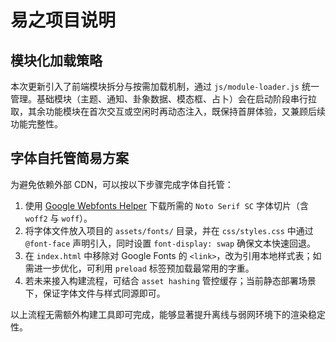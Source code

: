# 易之项目说明

## 模块化加载策略
本次更新引入了前端模块拆分与按需加载机制，通过 `js/module-loader.js` 统一管理。基础模块（主题、通知、卦象数据、模态框、占卜）会在启动阶段串行拉取，其余功能模块在首次交互或空闲时再动态注入，既保持首屏体验，又兼顾后续功能完整性。

## 字体自托管简易方案
为避免依赖外部 CDN，可以按以下步骤完成字体自托管：
1. 使用 [Google Webfonts Helper](https://google-webfonts-helper.herokuapp.com/) 下载所需的 `Noto Serif SC` 字体切片（含 `woff2` 与 `woff`）。
2. 将字体文件放入项目的 `assets/fonts/` 目录，并在 `css/styles.css` 中通过 `@font-face` 声明引入，同时设置 `font-display: swap` 确保文本快速回退。
3. 在 `index.html` 中移除对 Google Fonts 的 `<link>`，改为引用本地样式表；如需进一步优化，可利用 `preload` 标签预加载最常用的字重。
4. 若未来接入构建流程，可结合 `asset hashing` 管控缓存；当前静态部署场景下，保证字体文件与样式同源即可。

以上流程无需额外构建工具即可完成，能够显著提升离线与弱网环境下的渲染稳定性。
